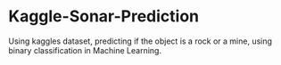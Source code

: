 # Kaggle-Sonar-Prediction
Using kaggles dataset, predicting if the object is a rock or a mine, using binary classification in Machine Learning.
